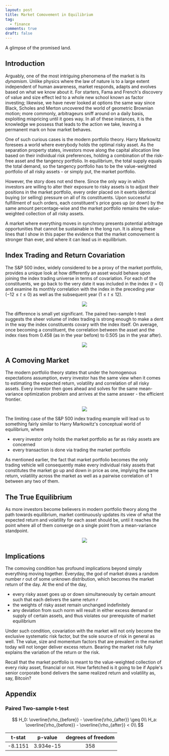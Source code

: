 ```yaml
---
layout: post
title: Market Comovement in Equilibrium
tag:
  - finance
comments: true
draft: false
---
```


A glimpse of the promised land.

## Introduction

Arguably, one of the most intriguing phenomena of the market is its _dynamism_. Unlike physics where the law of nature is to a large extent independent of human awareness, market responds, adapts and evolves based on what we know about it. For starters, Fama and French's discovery of value and size effect led to a whole new school known as factor investing; likewise, we have never looked at options the same way since Black, Scholes and Merton uncovered the world of geometric Brownian motion; more commonly, arbitrageurs sniff around on a daily basis, exploiting mispricing until it goes way. In all of these instances, it is the knowledge we possess that leads to the action we take, leaving a permanent mark on how market behaves.

One of such curious cases is the modern portfolio theory. Harry Markowitz foresees a world where everybody holds the optimal risky asset. As the separation property states, investors move along the capital allocation line based on their individual risk preferences, holding a combination of the risk-free asset and the tangency portfolio. In equilibrium, the total supply equals the total demand, so the tangency portfolio has to be the value-weighted portfolio of all risky assets - or simply put, the market portfolio.

However, the story does not end there. Since the only way in which investors are willing to alter their exposure to risky assets is to adjust their positions in the market portfolio, every order placed on it exerts identical buying (or selling) pressure on all of its constituents. Upon successful fulfillment of such orders, each constituent's price goes up (or down) by the same amount percentage-wise and the market portfolio remains the value-weighted collection of all risky assets.

A market where everything moves in synchrony presents potential arbitrage opportunities that cannot be sustainable in the long run. It is along these lines that I show in this paper the evidence that the market comovement is stronger than ever, and where it can lead us in equilibrium.

## Index Trading and Return Covariation

The S&P 500 index, widely considered to be a proxy of the market portfolio, provides a unique look at how differently an asset would behave upon joining the index trading universe in terms of covariation. For each of the constituents, we go back to the very date it was included in the index ($t = 0$) and examine its monthly correlation with the index in the preceding year ($-12 \leq t \leq 0$) as well as the subsequent year ($1 \leq t \leq 12$).

<div align="center">
  <img src="https://shawenyao.github.io/ETF-vs-rho/output/event_study1_monthly_rho.svg" />
</div>

The difference is small yet significant. The paired two-sample t-test suggests the sheer volume of index trading is strong enough to make a dent in the way the index constituents covary with the index itself. On average, once becoming a constituent, the correlation between the asset and the index rises from 0.458 (as in the year before) to 0.505 (as in the year after).

<div align="center">
  <img src="https://shawenyao.github.io/ETF-vs-rho/output/event_study3_pre_post_distribution.svg" />
</div>

## A Comoving Market

The modern portfolio theory states that under the homogenous expectations assumption, every investor has the same view when it comes to estimating the expected return, volatility and correlation of all risky assets. Every investor then goes ahead and solves for the same mean-variance optimization problem and arrives at the same answer - the efficient frontier.

<div align="center">
  <img src="https://shawenyao.github.io/ETF-vs-rho/output/efficient_frontier1.svg" />
</div>

The limiting case of the S&P 500 index trading example will lead us to something fairly similar to Harry Markowitz's conceptual world of equilibrium, where
* every investor only holds the market portfolio as far as risky assets are concerned
* every transaction is done via trading the market portfolio

As mentioned earlier, the fact that market portfolio becomes the only trading vehicle will consequently make every individual risky assets that constitutes the market go up and down in price as one, implying the same return, volatility across the market as well as a pairwise correlation of 1 between any two of them.

## The True Equilibrium

As more investors become believers in modern portfolio theory along the path towards equilibrium, market continuously updates its view of what the expected return and volatility for each asset should be, until it reaches the point where all of them converge on a single point from a mean-variance standpoint.

<div align="center">
  <img src="https://shawenyao.github.io/ETF-vs-rho/output/efficient_frontier3.svg" />
</div>

## Implications

The comoving condition has profound implications beyond simply everything moving together. Everyday, the god of market draws a random number $r$ out of some unknown distribution, which becomes the market return of the day. At the end of the day,
* every risky asset goes up or down simultaneously by certain amount such that each delivers the same return $r$
* the weights of risky asset remain unchanged indefinitely
* any deviation from such norm will result in either excess demand or supply of certain assets, and thus violates our prerequisite of market equilibrium

Under such condition, covariation with the market will not only become the exclusive systematic risk factor, but the sole source of risk in general as well. The value, size and momentum factors that are prevalent in the market today will not longer deliver excess return. Bearing the market risk fully explains the variation of the return or the risk.

Recall that the market portfolio is meant to the value-weighted collection of every risky asset, financial or not. How farfetched is it going to be if Apple's senior corporate bond delivers the same realized return and volatility as, say, Bitcoin?


## Appendix

### Paired Two-sample t-test

$$
H_0: \overline{\rho_{before}} - \overline{\rho_{after}} \geq 0\\
H_a: \overline{\rho_{before}} - \overline{\rho_{after}} < 0\\
$$

| t-stat | p-value | degrees of freedom |
| :---: |:---: |:---: |
| -8.1151 | 3.934e-15 | 358 |
